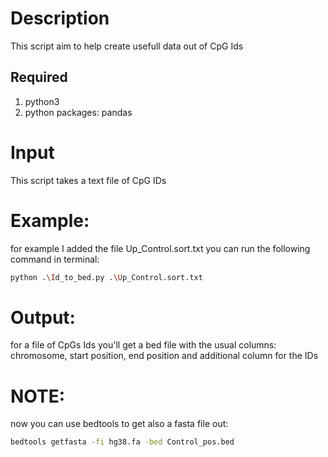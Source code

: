 # Description
This script aim to help create usefull data out of CpG Ids 

## Required 
1. python3
2. python packages: pandas

# Input
This script takes a text file of CpG IDs

# Example:
for example I added the file Up_Control.sort.txt
you can run the following command in terminal: 
``` bash
python .\Id_to_bed.py .\Up_Control.sort.txt
```

# Output:
for a file of CpGs Ids you'll get a bed file with the usual columns:
chromosome, start position, end position 
and additional column for the IDs

# NOTE:
now you can use bedtools to get also a fasta file out:
``` bash
bedtools getfasta -fi hg38.fa -bed Control_pos.bed
```
